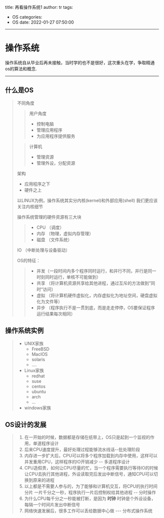 title: 再看操作系统1
author: tr
tags:
  - OS
categories:
  - OS
date: 2022-01-27 07:50:00
---
# 操作系统

操作系统自从毕业后再未接触，当时学的也不是很好，这次重头在学，争取精通os的算法和概念.

<!--more-->

------



## 什么是OS

> 不同角度
>
> > 用户角度
> > + 控制电脑
> > + 管理应用程序
> > + 为应用程序提供服务
>
> > 计算机
> > + 管理资源
> > + 管理外设，分配资源
>
> 架构
> + 应用程序之下
> + 硬件之上
>
> 以LINUX为例，操作系统其实分内核(kernel)和外部应用(shell) 我们更应该关注内核细节
>
> 操作系统管理的硬件资源有三大块
>
> > + CPU （调度）
> > + 内存 （物理，虚拟内存管理）
> > + 磁盘 （文件系统）
>
> IO （中断处理与设备驱动）
>
> OS的特征：
>
> > + 并发（一段时间内多个程序同时运行，和并行不同，并行是同一时刻同时运行，单核不可能做到）
> > + 共享 （将计算机资源共享给其他进程，通过互斥的方法做到”同时“访问）
> > + 虚拟 （将计算机硬件虚拟化，内存虚拟化为地址空间，硬盘虚拟化为文件等）
> > + 异步 （程序执行不是一贯到底，而是走走停停，OS要保证程序运行结果每次相同）



## 操作系统实例

> + UNIX家族
>   + FreeBSD 
>   + MacIOS
>   + solaris
>   + ....
> + Linux家族
>   + redhat
>   + suse
>   + centos
>   + ubuntu
>   + arch
>   + ...
> + windows家族



## OS设计的发展

> 1. 在一开始的时候，数据都是存储在纸带上，OS只是起到一个监视的作用，单道程序设计
> 2. 后来CPU速度提升，最好处理过程能够流水线话--批处理阶段
> 3. 内存进一步扩大后，CPU可以将多个程序加载到内存中使用，这样可以并发重用CPU，这样程序的IO开销减少 -- 多道程序设计
> 4. CPU造假贵，如何让CPU尽量的忙，当一个程序需要执行等待IO的时候让CPU去执行其他进程，外设读取完后发出中断信号，通知CPU可以切换到原来的进程
> 5. 以上都是不需要人参与的，为了能够和计算机交互，将CPU的执行时间分片 一片千分之一秒，程序执行一片后控制权给其他进程 -- 分时操作
> 6. 为什么CPU每千分之一秒能被打断，是因为 **时钟** 时钟是个外设设备，每隔一个时间片发出中断信号
> 7. 网络快速发展后，很多工作可以丢给数据中心做 --- 分布式操作系统

